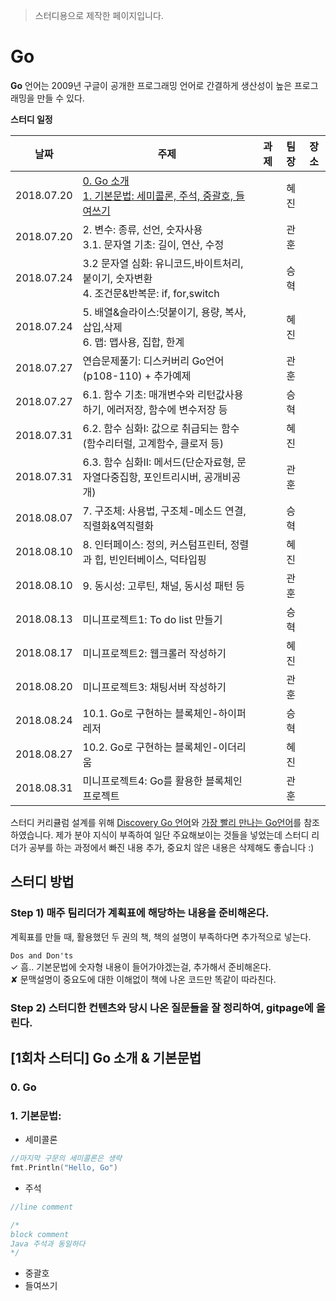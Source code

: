 > 스터디용으로 제작한 페이지입니다. 

# Go 

**Go** 언어는 2009년 구글이 공개한 프로그래밍 언어로 간결하게 생산성이 높은 프로그래밍을 만들 수 있다.

**스터디 일정** 

| 날짜            | 주제                                                           | 과제            | 팀장        | 장소       |
| :-------------: | ------------------------------------------------------------ | -------------- | :---------: | :-------: |
| 2018.07.20 | [0. Go 소개](#0_go) <br> [1. 기본문법: 세미콜론, 주석, 중괄호, 들여쓰기](#1_basic)      |  |  혜진           |          |
| 2018.07.20 | 2. 변수: 종류, 선언, 숫자사용  <br> 3.1. 문자열 기초: 길이, 연산, 수정                  |  |  관훈  |          |
| 2018.07.24 | 3.2 문자열 심화: 유니코드,바이트처리, 붙이기, 숫자변환 <br> 4. 조건문&반복문: if, for,switch  |  |승혁|          |
| 2018.07.24 | 5. 배열&슬라이스:덧붙이기, 용량, 복사, 삽입,삭제  <br> 6. 맵: 맵사용, 집합, 한계  |  | 혜진 |          |
| 2018.07.27 | 연습문제풀기: 디스커버리 Go언어(p108-110) + 추가예제     |                 |관훈 |          |
| 2018.07.27 | 6.1. 함수 기초: 매개변수와 리턴값사용하기, 에러저장, 함수에 변수저장 등      |                 | 승혁 |          |
| 2018.07.31 | 6.2. 함수 심화I: 값으로 취급되는 함수(함수리터럴, 고계함수, 클로저 등)        |                 | 혜진 |          |
| 2018.07.31 | 6.3. 함수 심화II: 메서드(단순자료형, 문자열다중집항, 포인트리시버, 공개비공개)     |                 |관훈 |          |
| 2018.08.07 | 7. 구조체: 사용법, 구조체-메소드 연결, 직렬화&역직렬화                      |                 | 승혁 |          |
| 2018.08.10 | 8. 인터페이스: 정의, 커스텀프린터, 정렬과 힙, 빈인터베이스, 덕타입핑   |                 | 혜진 |          |
| 2018.08.10 | 9. 동시성: 고루틴, 채널, 동시성 패턴 등   |                 |    관훈         |          |
| 2018.08.13 | 미니프로젝트1: To do list 만들기                   |                 |  승혁           |          |
| 2018.08.17 | 미니프로젝트2: 웹크롤러 작성하기                    |                 |  혜진           |          |
| 2018.08.20 | 미니프로젝트3: 채팅서버 작성하기                    |                 |  관훈       |          |
| 2018.08.24 | 10.1. Go로 구현하는 블록체인-하이퍼레저                           |  | 승혁  |          |
| 2018.08.27 | 10.2. Go로 구현하는 블록체인-이더리움                    |                 | 혜진 |          |
| 2018.08.31 | 미니프로젝트4: Go를 활용한 블록체인 프로젝트              |                 | 관훈 |          |




스터디 커리큘럼 설계를 위해 [Discovery Go 언어](http://www.hanbit.co.kr/store/books/look.php?p_code=B5279497767)와 [가장 빨리 만나는 Go언어](http://pyrasis.com/go.html)를 참조하였습니다. 제가 분야 지식이 부족하여 일단 주요해보이는 것들을 넣었는데 스터디 리더가 공부를 하는 과정에서 빠진 내용 추가, 중요치 않은 내용은 삭제해도 좋습니다 :) 

## 스터디 방법

### Step 1) 매주 팀리더가 계획표에 해당하는 내용을 준비해온다. 

계획표를 만들 때, 활용했던 두 권의 책, 책의 설명이 부족하다면 추가적으로 넣는다. 

`Dos and Don'ts` <br>
✓ 흠.. 기본문법에 숫자형 내용이 들어가야겠는걸, 추가해서 준비해온다.      
✘ 문맥설명이 중요도에 대한 이해없이 책에 나온 코드만 똑같이 따라친다.

### Step 2) 스터디한 컨텐츠와 당시 나온 질문들을 잘 정리하여, gitpage에 올린다. 

## [1회차 스터디] Go 소개 & 기본문법
### 0. Go <a name = "0_go"></a> <br>  
### 1. 기본문법: <a name = "1_basic"></a>
  - 세미콜론
  ``` go
  //마지막 구문의 세미콜론은 생략 
  fmt.Println("Hello, Go")
  ```

  - 주석
  ``` go
  //line comment
  
  /*
  block comment
  Java 주석과 동일하다
  */
  ```
  - 중괄호
  - 들여쓰기
  
